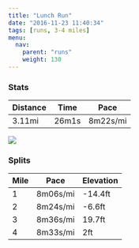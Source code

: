 ```yaml
---
title: "Lunch Run"
date: "2016-11-23 11:40:34"
tags: [runs, 3-4 miles]
menu:
  nav:
    parent: "runs"
    weight: 130
---
```


### Stats

| Distance | Time | Pace |
|----------|------|------|
|3.11mi|26m1s|8m22s/mi|

<img src='https://maps.googleapis.com/maps/api/staticmap?maptype=roadmap&path=enc:yujeIthvLoCoCwIO{Bpp@zB|AoA|CtEjUlBzBz@tFbFpGzBbQ|FdJxDf@lLxU}@eEyJ_OiKgG}FoZeI}J_E_Ta@qG|EyCTmDwA_LrAsEBiShCkB|CbBlCzF}@mB&key=AIzaSyC1MId7bFpkLXNAaYhBSTb8jLyiSqzbDtM&size=800x800&markers=color:yellow|label:S|53.47181,-2.24923&markers=color:green|label:F|53.471720000000005,-2.24969'>

### Splits

| Mile | Pace | Elevation |
|------|------|-----------|
|1|8m06s/mi|-14.4ft|
|2|8m24s/mi|-6.6ft|
|3|8m36s/mi|19.7ft|
|4|8m33s/mi|2ft|
